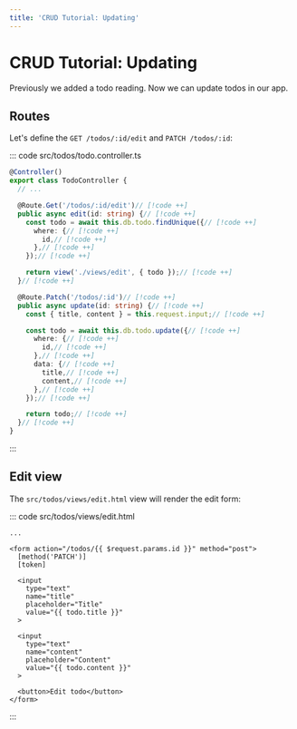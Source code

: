 ```yaml
---
title: 'CRUD Tutorial: Updating'
---
```


# CRUD Tutorial: Updating

Previously we added a todo reading. Now we can update todos in our app.

## Routes

Let's define the `GET /todos/:id/edit` and `PATCH /todos/:id`:

::: code src/todos/todo.controller.ts
```ts
@Controller()
export class TodoController {
  // ...

  @Route.Get('/todos/:id/edit')// [!code ++]
  public async edit(id: string) {// [!code ++]
    const todo = await this.db.todo.findUnique({// [!code ++]
      where: {// [!code ++]
        id,// [!code ++]
      },// [!code ++]
    });// [!code ++]

    return view('./views/edit', { todo });// [!code ++]
  }// [!code ++]

  @Route.Patch('/todos/:id')// [!code ++]
  public async update(id: string) {// [!code ++]
    const { title, content } = this.request.input;// [!code ++]

    const todo = await this.db.todo.update({// [!code ++]
      where: {// [!code ++]
        id,// [!code ++]
      },// [!code ++]
      data: {// [!code ++]
        title,// [!code ++]
        content,// [!code ++]
      },// [!code ++]
    });// [!code ++]

    return todo;// [!code ++]
  }// [!code ++]
}
```
:::

## Edit view

The `src/todos/views/edit.html` view will render the edit form:

::: code src/todos/views/edit.html
```svelte
...

<form action="/todos/{{ $request.params.id }}" method="post">
  [method('PATCH')]
  [token]

  <input
    type="text"
    name="title"
    placeholder="Title"
    value="{{ todo.title }}"
  >

  <input
    type="text"
    name="content"
    placeholder="Content"
    value="{{ todo.content }}"
  >

  <button>Edit todo</button>
</form>
```
:::
